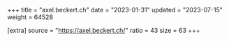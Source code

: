 +++
title = "axel.beckert.ch"
date = "2023-01-31"
updated = "2023-07-15"
weight = 64528

[extra]
source = "https://axel.beckert.ch/"
ratio = 43
size = 63
+++
